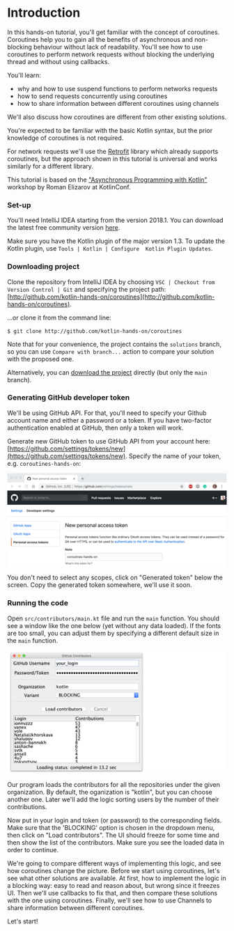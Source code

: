 # Introduction

In this hands-on tutorial, you'll get familiar with the concept of coroutines.
Coroutines help you to gain all the benefits of asynchronous
and non-blocking behaviour without lack of readability. 
You'll see how to use coroutines to perform network requests
without blocking the underlying thread and without using callbacks.

You'll learn:

* why and how to use suspend functions to perform networks requests
* how to send requests concurrently using coroutines
* how to share information between different coroutines using channels

We'll also discuss how coroutines are different from other existing solutions.
 
You're expected to be familiar with the basic Kotlin syntax,
but the prior knowledge of coroutines is not required.

For network requests we'll use the [Retrofit](https://square.github.io/retrofit/) library which already
supports coroutines, but the approach shown in this tutorial is universal and works similarly for a different library.

This tutorial is based on the ["Asynchronous Programming with Kotlin"](https://kotlinconf.com/workshops/) workshop
by Roman Elizarov at KotlinConf.

### Set-up

You'll need IntelliJ IDEA starting from the version 2018.1.
You can download the latest free community version [here](https://www.jetbrains.com/idea/download/).

Make sure you have the Kotlin plugin of the major version 1.3.
To update the Kotlin plugin, use `Tools | Kotlin | Configure  Kotlin Plugin Updates`.

### Downloading project

Clone the repository from IntelliJ IDEA by choosing `VSC | Checkout from Version Control | Git` and specifying the project path:
[http://github.com/kotlin-hands-on/coroutines](http://github.com/kotlin-hands-on/coroutines). 

...or clone it from the command line:

```
$ git clone http://github.com/kotlin-hands-on/coroutines
```
 
Note that for your convenience, the project contains the `solutions` branch, so you can use `Compare with branch...`
action to compare your solution with the proposed one.

Alternatively, you can [download the project](http://github.com/kotlin-hands-on/coroutines/archive/master.zip) directly
(but only the `main` branch).


### Generating GitHub developer token

We'll be using GitHub API.
For that, you'll need to specify your Github account name and either a password or a token.
If you have two-factor authentication enabled at GitHub, then only a token will work. 

Generate new GitHub token to use GitHub API from your account here:
[https://github.com/settings/tokens/new](https://github.com/settings/tokens/new).
Specify the name of your token, e.g. `coroutines-hands-on`:

![](./assets/1-intro/GeneratingToken.png)

You don't need to select any scopes, click on "Generated token" below the screen.
Copy the generated token somewhere, we'll use it soon.

### Running the code

Open `src/contributors/main.kt` file and run the `main` function.
You should see a window like the one below (yet without any data loaded).
If the fonts are too small, you can adjust them by specifying a different default size in the `main` function.

![](./assets/1-intro/InitialWindow.png)

Our program loads the contributors for all the repositories under the given organization.
By default, the oganization is "kotlin", but you can choose another one. 
Later we'll add the logic sorting users by the number of their contributions.

Now put in your login and token (or password) to the corresponding fields.
Make sure that the 'BLOCKING' option is chosen in the dropdown menu, then click on "Load contributors".
The UI should freeze for some time and then show the list of the contributors.
Make sure you see the loaded data in order to continue.
 
We're going to compare different ways of implementing this logic, and see how coroutines change the picture.
Before we start using coroutines, let's see what other solutions are available. 
At first, how to implement the logic in a blocking way: easy to read and reason about, but wrong since it freezes UI.
Then we'll use callbacks to fix that, and then compare these solutions with the one using coroutines.
Finally, we'll see how to use Channels to share information between different coroutines.

Let's start!
